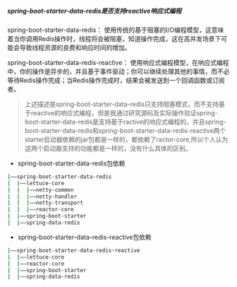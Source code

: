 ##### spring-boot-starter-data-redis是否支持reactive响应式编程

spring-boot-starter-data-redis： 使用传统的基于阻塞的I/O编程模型，这意味着当你调用Redis操作时，线程将会被阻塞，知道操作完成，这在高并发场景下可能会导致线程资源的良费和响应时间的增加。

spring-boot-starter-data-redis-reactive： 使用响应式编程模型，在响应式编程中，你的操作是异步的，并且基于事件驱动；你可以继续处理其他的事情，而不必等待Redis操作完成；当Redis操作完成时，结果会被发送到一个回调函数或订阅者。

> 上述描述是spring-boot-starter-data-redis只支持阻塞模式，而不支持基于reactive的响应式编程，但是我通过研究源码及实际操作验证spring-boot-starter-data-redis是支持基于ractive的响应式编程的，并且spring-boot-starter-data-redis和spring-boot-starter-data-redis-reactive两个starter启动器依赖的jar包都是一样的，都依赖了ractor-core,所以个人认为这两个启动器支持的功能都是一样的，没有什么具体的区别。

- spring-boot-starter-data-redis包依赖

```sh
|——spring-boot-starter-data-redis
|  |——lettuce-core
|  |  |——netty-common
|  |  |——netty-handler
|  |  |——netty-transport
|  |  |——reactor-core
|  |——spring-boot-starter
|  |——spring-data-redis

```

- spring-boot-starter-data-redis-reactive包依赖

```sh
|——spring-boot-starter-data-redis-reactive
|  |——lettuce-core
|  |——reactor-core
|  |——spring-boot-starter
|  |——spring-data-redis
```

